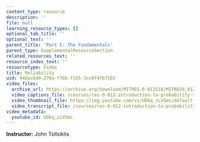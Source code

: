 ```yaml
---
content_type: resource
description: ''
file: null
learning_resource_types: []
optional_tab_title: ''
optional_text: ''
parent_title: 'Part I: The Fundamentals'
parent_type: SupplementalResourceSection
related_resources_text: ''
resource_index_text: ''
resourcetype: Video
title: Reliability
uid: 948ac640-270a-f76b-f355-3cc0f47b7203
video_files:
  archive_url: https://archive.org/download/MITRES.6-012S18/MITRES6_012S18_L03-09_300k.mp4
  video_captions_file: /courses/res-6-012-introduction-to-probability-spring-2018/b787bcf19a6456d585c54247c34bf4ed_UDkq_cLVSmc.vtt
  video_thumbnail_file: https://img.youtube.com/vi/UDkq_cLVSmc/default.jpg
  video_transcript_file: /courses/res-6-012-introduction-to-probability-spring-2018/308e3300148553b8fe4b082d805dc90f_UDkq_cLVSmc.pdf
video_metadata:
  youtube_id: UDkq_cLVSmc
---
```


**Instructor:** John Tsitsiklis